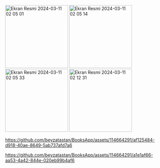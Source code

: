 <img width="200" alt="Ekran Resmi 2024-03-11 02 05 01" src="https://github.com/beyzatastan/BooksApp/assets/114664291/e2f7ceb5-dda9-4754-82c4-eaefddf374eb">
<img width="200" alt="Ekran Resmi 2024-03-11 02 05 14" src="https://github.com/beyzatastan/BooksApp/assets/114664291/4941c37d-2fd1-4b72-9dce-f5393182cb20">
<img width="200" alt="Ekran Resmi 2024-03-11 02 05 33" src="https://github.com/beyzatastan/BooksApp/assets/114664291/da8f8334-940f-4a94-896e-e4592f162871">
<img width="200" alt="Ekran Resmi 2024-03-11 02 12 31" src="https://github.com/beyzatastan/BooksApp/assets/114664291/0e2974db-2f73-4b48-b074-eef55d92ac12">

https://github.com/beyzatastan/BooksApp/assets/114664291/af125484-d918-40ae-8649-5ab737afd7a6

https://github.com/beyzatastan/BooksApp/assets/114664291/a1e1af66-aa53-4a42-844e-020eb99b4af6





